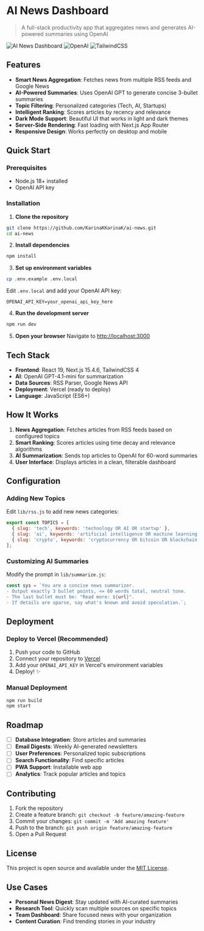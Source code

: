 # AI News Dashboard

> A full-stack productivity app that aggregates news and generates AI-powered summaries using OpenAI

![AI News Dashboard](https://img.shields.io/badge/Next.js-15.4.6-black) ![OpenAI](https://img.shields.io/badge/OpenAI-API-green) ![TailwindCSS](https://img.shields.io/badge/Tailwind-CSS-blue)

## Features

- **Smart News Aggregation**: Fetches news from multiple RSS feeds and Google News
- **AI-Powered Summaries**: Uses OpenAI GPT to generate concise 3-bullet summaries 
- **Topic Filtering**: Personalized categories (Tech, AI, Startups)
- **Intelligent Ranking**: Scores articles by recency and relevance
- **Dark Mode Support**: Beautiful UI that works in light and dark themes
- **Server-Side Rendering**: Fast loading with Next.js App Router
- **Responsive Design**: Works perfectly on desktop and mobile

## Quick Start

### Prerequisites

- Node.js 18+ installed
- OpenAI API key

### Installation

1. **Clone the repository**
```bash
git clone https://github.com/KarinaKKarinaK/ai-news.git
cd ai-news
```

2. **Install dependencies**
```bash
npm install
```

3. **Set up environment variables**
```bash
cp .env.example .env.local
```

Edit `.env.local` and add your OpenAI API key:
```env
OPENAI_API_KEY=your_openai_api_key_here
```

4. **Run the development server**
```bash
npm run dev
```

5. **Open your browser**
Navigate to [http://localhost:3000](http://localhost:3000)

## Tech Stack

- **Frontend**: React 19, Next.js 15.4.6, TailwindCSS 4
- **AI**: OpenAI GPT-4.1-mini for summarization
- **Data Sources**: RSS Parser, Google News API
- **Deployment**: Vercel (ready to deploy)
- **Language**: JavaScript (ES6+)

## How It Works

1. **News Aggregation**: Fetches articles from RSS feeds based on configured topics
2. **Smart Ranking**: Scores articles using time decay and relevance algorithms
3. **AI Summarization**: Sends top articles to OpenAI for 60-word summaries
4. **User Interface**: Displays articles in a clean, filterable dashboard

## Configuration

### Adding New Topics

Edit `lib/rss.js` to add new news categories:

```javascript
export const TOPICS = [
  { slug: 'tech', keywords: 'technology OR AI OR startup' },
  { slug: 'ai', keywords: 'artificial intelligence OR machine learning' },
  { slug: 'crypto', keywords: 'cryptocurrency OR bitcoin OR blockchain' }, // Add new topics
];
```

### Customizing AI Summaries

Modify the prompt in `lib/summarize.js`:

```javascript
const sys = `You are a concise news summarizer.
- Output exactly 3 bullet points, <= 60 words total, neutral tone.
- The last bullet must be: "Read more: ${url}".
- If details are sparse, say what's known and avoid speculation.`;
```

## Deployment

### Deploy to Vercel (Recommended)

1. Push your code to GitHub
2. Connect your repository to [Vercel](https://vercel.com)
3. Add your `OPENAI_API_KEY` in Vercel's environment variables
4. Deploy! ✨

### Manual Deployment

```bash
npm run build
npm start
```

## Roadmap

- [ ] **Database Integration**: Store articles and summaries
- [ ] **Email Digests**: Weekly AI-generated newsletters  
- [ ] **User Preferences**: Personalized topic subscriptions
- [ ] **Search Functionality**: Find specific articles
- [ ] **PWA Support**: Installable web app
- [ ] **Analytics**: Track popular articles and topics

## Contributing

1. Fork the repository
2. Create a feature branch: `git checkout -b feature/amazing-feature`
3. Commit your changes: `git commit -m 'Add amazing feature'`
4. Push to the branch: `git push origin feature/amazing-feature`
5. Open a Pull Request

## License

This project is open source and available under the [MIT License](LICENSE).

## Use Cases

- **Personal News Digest**: Stay updated with AI-curated summaries
- **Research Tool**: Quickly scan multiple sources on specific topics
- **Team Dashboard**: Share focused news with your organization
- **Content Curation**: Find trending stories in your industry
